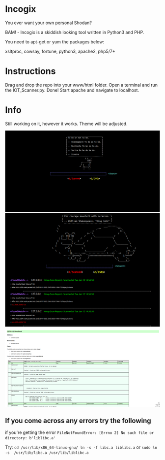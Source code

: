 # Incogix
You ever want your own personal Shodan?

BAM! - Incogix is a skiddish looking tool written in Python3 and PHP. 

You need to apt-get or yum the packages below: 

xsltproc, cowsay, fortune, python3, apache2, php5/7+

# Instructions

Drag and drop the repo into your www/html folder. Open a terminal and run the IOT_Scanner.py. Done!
Start apache and navigate to localhost.

# Info

Still working on it, however it works. Theme will be adjusted. 


![Alt text](https://github.com/X1pe0/Incogix/blob/main/images/Screenshot%20at%202021-01-12%2016-39-46.png "Image")
![Alt text](https://github.com/X1pe0/Incogix/blob/main/images/Screenshot%20at%202021-01-12%2016-40-15.png "Image")
![Alt text](https://github.com/X1pe0/Incogix/blob/main/images/Screenshot%20at%202021-01-12%2016-41-12.png "Image")

## If you come across any errors try the following

if you're getting the error `FileNotFoundError: [Errno 2] No such file or directory: b'liblibc.a'`

Try: `cd /usr/lib/x86_64-linux-gnu/
ln -s -f libc.a liblibc.a`
or `sudo ln -s  /usr/lib/libc.a /usr/lib/liblibc.a`
